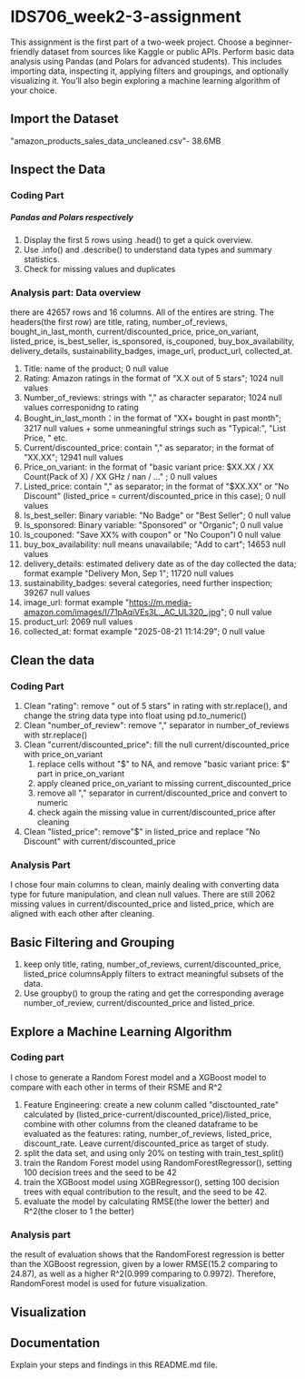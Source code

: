 # IDS706_week2-3-assignment

This assignment is the first part of a two-week project. Choose a beginner-friendly dataset from sources like Kaggle or public APIs. Perform basic data analysis using Pandas (and Polars for advanced students). This includes importing data, inspecting it, applying filters and groupings, and optionally visualizing it. You’ll also begin exploring a machine learning algorithm of your choice.

## Import the Dataset
"amazon_products_sales_data_uncleaned.csv"- 38.6MB


## Inspect the Data

### Coding Part
##### Pandas and Polars respectively
 1. Display the first 5 rows using .head() to get a quick overview.
 2. Use .info() and .describe() to understand data types and summary statistics.
 3. Check for missing values and duplicates

### Analysis part: Data overview 
there are 42657 rows and 16 columns. All of the entires are string. The headers(the first row) are title, rating, number_of_reviews, bought_in_last_month, current/discounted_price, price_on_variant, listed_price, is_best_seller, is_sponsored, is_couponed, buy_box_availability, delivery_details, sustainability_badges, image_url, product_url, collected_at.

1. Title: name of the product; 0 null value 
2. Rating: Amazon ratings in the format of "X.X out of 5 stars"; 1024 null values 
3. Number_of_reviews: strings with "," as character separator; 1024 null values corresponidng to rating
4. Bought_in_last_month：in the format of "XX+ bought in past month"; 3217 null values + some unmeaningful strings such as "Typical:", "List Price, " etc.
5. Current/discounted_price: contain "," as separator; in the format of "XX.XX"; 12941 null values 
6. Price_on_variant: in the format of "basic variant price: $XX.XX / XX Count(Pack of X) / XX GHz / nan / ..." ; 0 null values
7. Listed_price: contain "," as separator; in the format of "$XX.XX" or "No Discount" (listed_price = current/discounted_price in this case); 0 null values 
8. Is_best_seller: Binary variable: "No Badge" or "Best Seller"; 0 null value
9. Is_sponsored: Binary variable: "Sponsored" or "Organic"; 0 null value
10. Is_couponed: "Save XX% with coupon" or "No Coupon"l 0 null value
11. buy_box_availability: null means unavailabile; "Add to cart"; 14653 null values 
12. delivery_details: estimated delivery date as of the day collected the data; format example "Delivery Mon, Sep 1"; 11720 null values
13. sustainability_badges: several categories, need further inspection; 39267 null values 
14. image_url: format example "https://m.media-amazon.com/images/I/71pAqiVEs3L._AC_UL320_.jpg"; 0 null value
15. product_url:  2069 null values 
16. collected_at: format example "2025-08-21 11:14:29"; 0 null value 



## Clean the data 
### Coding Part
1. Clean "rating": 
    remove " out of 5 stars" in rating with str.replace(), and change the string data type into float using pd.to_numeric()
2. Clean "number_of_review":
    remove "," separator in number_of_reviews with str.replace()
3. Clean "current/discounted_price":
    fill the null current/discounted_price with price_on_variant
    1. replace cells without "$" to NA, and remove "basic variant price: $" part in price_on_variant
    2. apply cleaned price_on_variant to missing current_discounted_price
    3. remove all "," separator in current/discounted_price and convert to numeric
    4. check again the missing value in current/discounted_price after cleaning
4. Clean "listed_price":
    remove"$" in listed_price and replace "No Discount" with current/discounted_price

### Analysis Part
I chose four main columns to clean, mainly dealing with converting data type for future manipulation, and clean null values. There are still 2062 missing values in current/discounted_price and listed_price, which are aligned with each other after cleaning.


## Basic Filtering and Grouping
 1. keep only title, rating, number_of_reviews, current/discounted_price, listed_price columnsApply filters to extract meaningful subsets of the data.
 2. Use groupby() to group the rating and get the corresponding average number_of_review, current/discounted_price and listed_price.



## Explore a Machine Learning Algorithm

### Coding part
 I chose to generate a Random Forest model and a XGBoost model to compare with each other in terms of their RSME and R^2
 1. Feature Engineering: create a new colunm called "disctounted_rate" calculated by (listed_price-current/discounted_price)/listed_price, combine with other columns from the cleaned dataframe to be evaluated as the features: rating, number_of_reviews, listed_price, discount_rate. Leave current/discounted_price as target of study. 
 2. split the data set, and using only 20% on testing with train_test_split()
 3. train the Random Forest model using RandomForestRegressor(), setting 100 decision trees and the seed to be 42
 4. train the XGBoost model using XGBRegressor(), setting 100 decision trees with equal contribution to the result, and the seed to be 42.
 5. evaluate the model by calculating RMSE(the lower the better) and R^2(the closer to 1 the better)

### Analysis part
the result of evaluation shows that the RandomForest regression is better than the XGBoost regression, given by a lower RMSE(15.2 comparing to 24.87), as well as a higher R^2(0.999 comparing to 0.9972). Therefore, RandomForest model is used for future visualization. 


## Visualization
 


## Documentation
 Explain your steps and findings in this README.md file.



